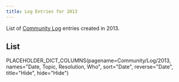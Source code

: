```yaml
---
title: Log Entries for 2013
---
```

List of [Community Log](/src/community/logs/index.md) entries created in 2013.



## List

PLACEHOLDER_DICT_COLUMNS(pagename=Community/Log/2013, names="Date, Topic, Resolution, Who", sort="Date", reverse="Date", title="Hide", hide="Hide")
